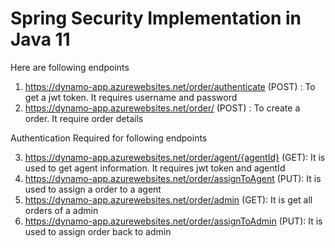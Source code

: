 # Spring Security Implementation in Java 11

Here are following endpoints

1) https://dynamo-app.azurewebsites.net/order/authenticate (POST) : To get a jwt token. It requires username and password
2) https://dynamo-app.azurewebsites.net/order/ (POST) : To create a order. It require order details

Authentication Required for following endpoints

3) https://dynamo-app.azurewebsites.net/order/agent/{agentId} (GET): It is used to get agent information. It requires jwt token and agentId
4) https://dynamo-app.azurewebsites.net/order/assignToAgent (PUT): It is used to assign a order to a agent
5) https://dynamo-app.azurewebsites.net/order/admin (GET): It is get all orders of a admin
6) https://dynamo-app.azurewebsites.net/order/assignToAdmin (PUT): It is used to assign order back to admin
